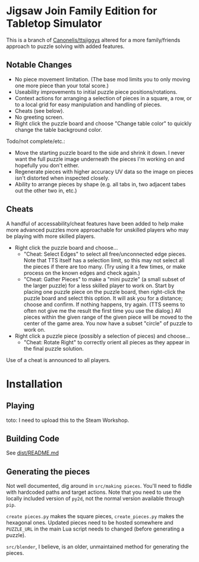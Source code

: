 # Jigsaw Join Family Edition for Tabletop Simulator

This is a branch of [Canonelis/ttsjiggys](https://github.com/Canonelis/ttsjigsawjoin) altered for a more family/friends approach to puzzle solving with added features.

## Notable Changes

- No piece movement limitation. (The base mod limits you to only moving one more piece than your total score.)
- Useability improvements to initial puzzle piece positions/rotations.
- Context actions for arranging a selection of pieces in a square, a row, or to a local grid for easy manipulation and handling of pieces.
- Cheats (see below).
- No greeting screen.
- Right click the puzzle board and choose "Change table color" to quickly change the table background color.


Todo/not complete/etc.:

- Move the starting puzzle board to the side and shrink it down. I never want the full puzzle image underneath the pieces I'm working on and hopefully you don't either.
- Regenerate pieces with higher accuracy UV data so the image on pieces isn't distorted when inspected closely.
- Ability to arrange pieces by shape (e.g. all tabs in, two adjacent tabes out the other two in, etc.)

## Cheats

A handful of accessability/cheat features have been added to help make more advanced puzzles more approachable for unskilled players who may be playing with more skilled players.

- Right click the puzzle board and choose...
	- "Cheat: Select Edges" to select all free/unconnected edge pieces. Note that TTS itself has a selection limit, so this may not select all the pieces if there are too many. (Try using it a few times, or make process on the known edges and check again.)
	- "Cheat: Gather Pieces" to make a "mini puzzle" (a small subset of the larger puzzle) for a less skilled player to work on. Start by placing one puzzle piece on the puzzle board, then right-click the puzzle board and select this option. It will ask you for a distance; choose and confirm. If nothing happens, try again. (TTS seems to often not give me the result the first time you use the dialog.) All pieces within the given range of the given piece will be moved to the center of the game area. You now have a subset "circle" of puzzle to work on.
- Right click a puzzle piece (possibly a selection of pieces) and choose...
	- "Cheat: Rotate Right" to correctly orient all pieces as they appear in the final puzzle solution.

Use of a cheat is announced to all players.

# Installation

## Playing

toto: I need to upload this to the Steam Workshop.

## Building Code

See [dist/README.md](dist/README.md)

## Generating the pieces

Not well documented, dig around in `src/making pieces`. You'll need to fiddle with hardcoded paths and target actions. Note that you need to use the locally included version of `py2d`, not the normal version available through `pip`.

`create pieces.py` makes the square pieces, `create_pieces.py` makes the hexagonal ones. Updated pieces need to be hosted somewhere and `PUZZLE_URL` in the main Lua script needs to changed (before generating a puzzle).

`src/blender`, I believe, is an older, unmaintained method for generating the pieces.
